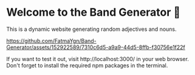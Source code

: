 # Welcome to the Band Generator 🤟
This is a dynamic website generating random adjectives and nouns.
<br>



https://github.com/FatmaYgn/Band-Generator/assets/152922589/7310c6d5-a9a9-44d5-8ffb-f30756e1f22f




If you want to test it out, visit http://localhost:3000/ in your web browser. Don't forget to install the required npm packages in the terminal.
